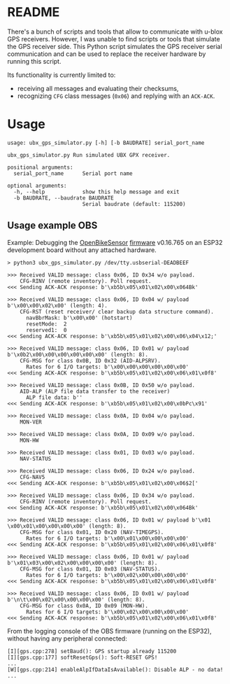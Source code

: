 # README

There's a bunch of scripts and tools that allow to communicate with u-blox GPS receivers. However, I was unable to find scripts or tools that simulate the GPS receiver side. This Python script simulates the GPS receiver serial communication and can be used to replace the receiver hardware by running this script.

Its functionality is currently limited to:
* receiving all messages and evaluating their checksums,
* recognizing `CFG` class messages (`0x06`) and replying with an `ACK-ACK`.

# Usage

```
usage: ubx_gps_simulator.py [-h] [-b BAUDRATE] serial_port_name

ubx_gps_simulator.py Run simulated UBX GPX receiver.

positional arguments:
  serial_port_name      Serial port name

optional arguments:
  -h, --help            show this help message and exit
  -b BAUDRATE, --baudrate BAUDRATE
                        Serial baudrate (default: 115200)
```

## Usage example OBS

Example: Debugging the [OpenBikeSensor](https://www.openbikesensor.org/) [firmware](https://github.com/openbikesensor/OpenBikeSensorFirmware) v0.16.765 on an ESP32 development board without any attached hardware.

```
> python3 ubx_gps_simulator.py /dev/tty.usbserial-DEADBEEF

>>> Received VALID message: class 0x06, ID 0x34 w/o payload.
    CFG-RINV (remote inventory). Poll request.
<<< Sending ACK-ACK response: b'\xb5b\x05\x01\x02\x00\x064Bk'

>>> Received VALID message: class 0x06, ID 0x04 w/ payload b'\x00\x00\x02\x00' (length: 4).
    CFG-RST (reset receiver/ clear backup data structure command).
      navBbrMask: b'\x00\x00' (hotstart)
      resetMode:  2
      reserved1:  0
<<< Sending ACK-ACK response: b'\xb5b\x05\x01\x02\x00\x06\x04\x12;'

>>> Received VALID message: class 0x06, ID 0x01 w/ payload b'\x0b2\x00\x00\x00\x00\x00\x00' (length: 8).
    CFG-MSG for class 0x0B, ID 0x32 (AID-ALPSRV).
      Rates for 6 I/O targets: b'\x00\x00\x00\x00\x00\x00'
<<< Sending ACK-ACK response: b'\xb5b\x05\x01\x02\x00\x06\x01\x0f8'

>>> Received VALID message: class 0x0B, ID 0x50 w/o payload.
    AID-ALP (ALP file data transfer to the receiver)
      ALP file data: b''
<<< Sending ACK-ACK response: b'\xb5b\x05\x01\x02\x00\x0bPc\x91'

>>> Received VALID message: class 0x0A, ID 0x04 w/o payload.
    MON-VER

>>> Received VALID message: class 0x0A, ID 0x09 w/o payload.
    MON-HW

>>> Received VALID message: class 0x01, ID 0x03 w/o payload.
    NAV-STATUS

>>> Received VALID message: class 0x06, ID 0x24 w/o payload.
    CFG-NAV5
<<< Sending ACK-ACK response: b'\xb5b\x05\x01\x02\x00\x06$2['

>>> Received VALID message: class 0x06, ID 0x34 w/o payload.
    CFG-RINV (remote inventory). Poll request.
<<< Sending ACK-ACK response: b'\xb5b\x05\x01\x02\x00\x064Bk'

>>> Received VALID message: class 0x06, ID 0x01 w/ payload b'\x01 \x00\x01\x00\x00\x00\x00' (length: 8).
    CFG-MSG for class 0x01, ID 0x20 (NAV-TIMEGPS).
      Rates for 6 I/O targets: b'\x00\x01\x00\x00\x00\x00'
<<< Sending ACK-ACK response: b'\xb5b\x05\x01\x02\x00\x06\x01\x0f8'

>>> Received VALID message: class 0x06, ID 0x01 w/ payload b'\x01\x03\x00\x02\x00\x00\x00\x00' (length: 8).
    CFG-MSG for class 0x01, ID 0x03 (NAV-STATUS).
      Rates for 6 I/O targets: b'\x00\x02\x00\x00\x00\x00'
<<< Sending ACK-ACK response: b'\xb5b\x05\x01\x02\x00\x06\x01\x0f8'

>>> Received VALID message: class 0x06, ID 0x01 w/ payload b'\n\t\x00\x02\x00\x00\x00\x00' (length: 8).
    CFG-MSG for class 0x0A, ID 0x09 (MON-HW).
      Rates for 6 I/O targets: b'\x00\x02\x00\x00\x00\x00'
<<< Sending ACK-ACK response: b'\xb5b\x05\x01\x02\x00\x06\x01\x0f8'
```

From the logging console of the OBS firmware (running on the ESP32), without having any peripheral connected:

```
[I][gps.cpp:278] setBaud(): GPS startup already 115200
[I][gps.cpp:177] softResetGps(): Soft-RESET GPS!
...
[W][gps.cpp:214] enableAlpIfDataIsAvailable(): Disable ALP - no data!
...
```

